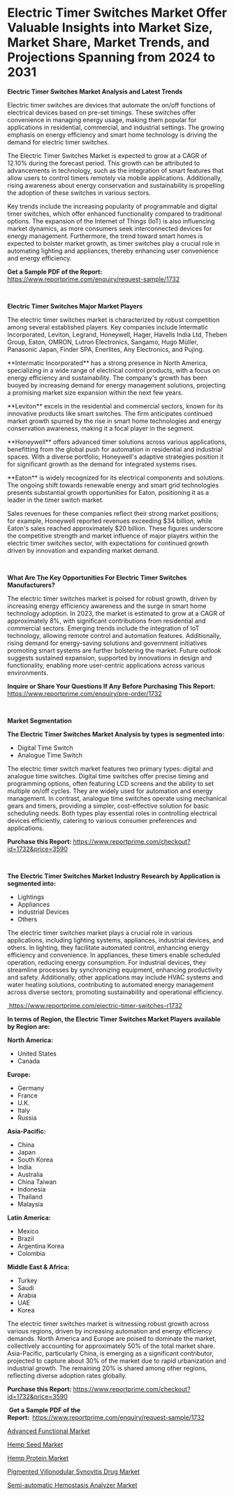 <p><h1>Electric Timer Switches Market Offer Valuable Insights into Market Size, Market Share, Market Trends, and Projections Spanning from 2024 to 2031</h1></p><p><strong>Electric Timer Switches Market Analysis and Latest Trends</strong></p>
<p><p>Electric timer switches are devices that automate the on/off functions of electrical devices based on pre-set timings. These switches offer convenience in managing energy usage, making them popular for applications in residential, commercial, and industrial settings. The growing emphasis on energy efficiency and smart home technology is driving the demand for electric timer switches.</p><p>The Electric Timer Switches Market is expected to grow at a CAGR of 12.10% during the forecast period. This growth can be attributed to advancements in technology, such as the integration of smart features that allow users to control timers remotely via mobile applications. Additionally, rising awareness about energy conservation and sustainability is propelling the adoption of these switches in various sectors.</p><p>Key trends include the increasing popularity of programmable and digital timer switches, which offer enhanced functionality compared to traditional options. The expansion of the Internet of Things (IoT) is also influencing market dynamics, as more consumers seek interconnected devices for energy management. Furthermore, the trend toward smart homes is expected to bolster market growth, as timer switches play a crucial role in automating lighting and appliances, thereby enhancing user convenience and energy efficiency.</p></p>
<p><strong>Get a Sample PDF of the Report:&nbsp;</strong> <a href="https://www.reportprime.com/enquiry/request-sample/1732">https://www.reportprime.com/enquiry/request-sample/1732</a></p>
<p>&nbsp;</p>
<p><strong>Electric Timer Switches Major Market Players</strong></p>
<p><p>The electric timer switches market is characterized by robust competition among several established players. Key companies include Intermatic Incorporated, Leviton, Legrand, Honeywell, Hager, Havells India Ltd, Theben Group, Eaton, OMRON, Lutron Electronics, Sangamo, Hugo Müller, Panasonic Japan, Finder SPA, Enerlites, Any Electronics, and Pujing.</p><p>**Intermatic Incorporated** has a strong presence in North America, specializing in a wide range of electrical control products, with a focus on energy efficiency and sustainability. The company's growth has been buoyed by increasing demand for energy management solutions, projecting a promising market size expansion within the next few years.</p><p>**Leviton** excels in the residential and commercial sectors, known for its innovative products like smart switches. The firm anticipates continued market growth spurred by the rise in smart home technologies and energy conservation awareness, making it a focal player in the segment.</p><p>**Honeywell** offers advanced timer solutions across various applications, benefitting from the global push for automation in residential and industrial spaces. With a diverse portfolio, Honeywell's adaptive strategies position it for significant growth as the demand for integrated systems rises.</p><p>**Eaton** is widely recognized for its electrical components and solutions. The ongoing shift towards renewable energy and smart grid technologies presents substantial growth opportunities for Eaton, positioning it as a leader in the timer switch market.</p><p>Sales revenues for these companies reflect their strong market positions; for example, Honeywell reported revenues exceeding $34 billion, while Eaton's sales reached approximately $20 billion. These figures underscore the competitive strength and market influence of major players within the electric timer switches sector, with expectations for continued growth driven by innovation and expanding market demand.</p></p>
<p>&nbsp;</p>
<p><strong>What Are The Key Opportunities For Electric Timer Switches Manufacturers?</strong></p>
<p><p>The electric timer switches market is poised for robust growth, driven by increasing energy efficiency awareness and the surge in smart home technology adoption. In 2023, the market is estimated to grow at a CAGR of approximately 8%, with significant contributions from residential and commercial sectors. Emerging trends include the integration of IoT technology, allowing remote control and automation features. Additionally, rising demand for energy-saving solutions and government initiatives promoting smart systems are further bolstering the market. Future outlook suggests sustained expansion, supported by innovations in design and functionality, enabling more user-centric applications across various environments.</p></p>
<p><strong>Inquire or Share Your Questions If Any Before Purchasing This Report:</strong> <a href="https://www.reportprime.com/enquiry/pre-order/1732">https://www.reportprime.com/enquiry/pre-order/1732</a></p>
<p>&nbsp;</p>
<p><strong>Market Segmentation</strong></p>
<p><strong>The Electric Timer Switches Market Analysis by types is segmented into:</strong></p>
<p><ul><li>Digital Time Switch</li><li>Analogue Time Switch</li></ul></p>
<p><p>The electric timer switch market features two primary types: digital and analogue time switches. Digital time switches offer precise timing and programming options, often featuring LCD screens and the ability to set multiple on/off cycles. They are widely used for automation and energy management. In contrast, analogue time switches operate using mechanical gears and timers, providing a simpler, cost-effective solution for basic scheduling needs. Both types play essential roles in controlling electrical devices efficiently, catering to various consumer preferences and applications.</p></p>
<p><strong>Purchase this Report:&nbsp;</strong><a href="https://www.reportprime.com/checkout?id=1732&price=3590">https://www.reportprime.com/checkout?id=1732&price=3590</a></p>
<p>&nbsp;</p>
<p><strong>The Electric Timer Switches Market Industry Research by Application is segmented into:</strong></p>
<p><ul><li>Lightings</li><li>Appliances</li><li>Industrial Devices</li><li>Others</li></ul></p>
<p><p>The electric timer switches market plays a crucial role in various applications, including lighting systems, appliances, industrial devices, and others. In lighting, they facilitate automated control, enhancing energy efficiency and convenience. In appliances, these timers enable scheduled operation, reducing energy consumption. For industrial devices, they streamline processes by synchronizing equipment, enhancing productivity and safety. Additionally, other applications may include HVAC systems and water heating solutions, contributing to automated energy management across diverse sectors, promoting sustainability and operational efficiency.</p></p>
<p><a href="https://www.reportprime.com/electric-timer-switches-r1732">&nbsp;https://www.reportprime.com/electric-timer-switches-r1732</a></p>
<p><strong>In terms of Region, the Electric Timer Switches Market Players available by Region are:</strong></p>
<p>
    <p> <strong> North America: </strong>
        <ul>
            <li>United States</li>
            <li>Canada</li>
        </ul>
        </p> 
    <p> <strong> Europe: </strong>
        <ul>
            <li>Germany</li>
            <li>France</li>
            <li>U.K.</li>
            <li>Italy</li>
            <li>Russia</li>
        </ul>
        </p> 
    <p> <strong> Asia-Pacific: </strong>
        <ul>
            <li>China</li>
            <li>Japan</li>
            <li>South Korea</li>
            <li>India</li>
            <li>Australia</li>
            <li>China Taiwan</li>
            <li>Indonesia</li>
            <li>Thailand</li>
            <li>Malaysia</li>
        </ul>
        </p> 
    <p> <strong> Latin America: </strong>
        <ul>
            <li>Mexico</li>
            <li>Brazil</li>
            <li>Argentina Korea</li>
            <li>Colombia</li>
        </ul>
        </p> 
    <p> <strong> Middle East & Africa: </strong>
        <ul>
            <li>Turkey</li>
            <li>Saudi</li>
            <li>Arabia</li>
            <li>UAE</li>
            <li>Korea</li>
        </ul>
    </p>
    </p>
<p><p>The electric timer switches market is witnessing robust growth across various regions, driven by increasing automation and energy efficiency demands. North America and Europe are poised to dominate the market, collectively accounting for approximately 50% of the total market share. Asia-Pacific, particularly China, is emerging as a significant contributor, projected to capture about 30% of the market due to rapid urbanization and industrial growth. The remaining 20% is shared among other regions, reflecting diverse adoption rates globally.</p></p>
<p><strong>Purchase this Report: </strong><a href="https://www.reportprime.com/checkout?id=1732&price=3590">https://www.reportprime.com/checkout?id=1732&price=3590</a></p>
<p>&nbsp;<strong>Get a Sample PDF of the Report:&nbsp;&nbsp;</strong><a href="https://www.reportprime.com/enquiry/request-sample/1732">https://www.reportprime.com/enquiry/request-sample/1732</a></p>
<p><strong></strong></p>
<p><p><a href="https://www.linkedin.com/pulse/strategic-market-insights-global-advanced-functional-2024--m2haf?trackingId=%2FNLp2oFVSwumL%2FAJfrwKvQ%3D%3D">Advanced Functional Market</a></p><p><a href="https://medium.com/@andrew.scott4567/hemp-seed-industry-forecast-market-shifts-and-strategic-imperatives-2024-2031-923362d9a0c6">Hemp Seed Market</a></p><p><a href="https://medium.com/@andrew.scott4567/global-perspectives-on-hemp-protein-market-trends-challenges-and-forecast-2024-2031-94f95abd3364">Hemp Protein Market</a></p><p><a href="https://issuu.com/reportprime-2/docs/pigmented-villonodular-synovitis-dr_6d4e75e4c7b669">Pigmented Villonodular Synovitis Drug Market</a></p><p><a href="https://issuu.com/reportprime-2/docs/semi-automatic-hemostasis-analyzer-_e950cfd7d11320">Semi-automatic Hemostasis Analyzer Market</a></p></p>